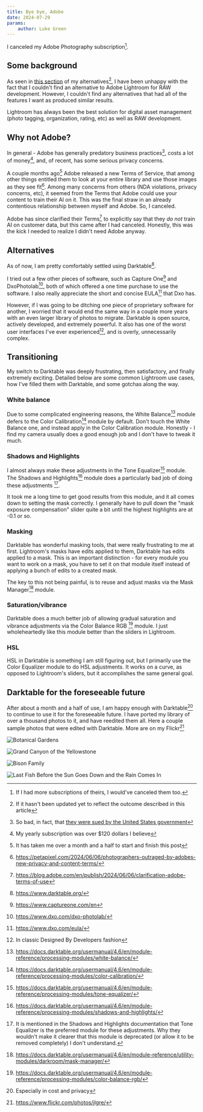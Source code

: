 ```yaml
---
title: Bye bye, Adobe
date: 2024-07-29
params:
    author: Luke Green
---
```


I canceled my Adobe Photography subscription[^1].

## Some background

As seen in [this section](/alternatives/#misc-programs) of my alternatives[^2],
I have been unhappy with the fact that I couldn't find an alternative to Adobe
Lightroom for RAW development. However, I couldn't find any alternatives that
had all of the features I want as produced similar results.

Lightroom has always been the best solution for digital asset management (photo
tagging, organization, rating, etc) as well as RAW development.

## Why not Adobe?

In general - Adobe has generally predatory business practices[^3], costs a lot
of money[^4], and, of recent, has some serious privacy concerns.

A couple months ago[^5] Adobe released a new Terms of Service, that among other
things entitled them to look at your entire library and use those images as they
see fit[^6]. Among many concerns from others (NDA violations, privacy concerns,
etc), it seemed from the Terms that Adobe could use your content to train their
AI on it. This was the final straw in an already contentious relationship
between myself and Adobe. So, I canceled.

Adobe has since clarified their Terms[^7] to explicitly say that they _do not_
train AI on customer data, but this came after I had canceled. Honestly, this
was the kick I needed to realize I didn't need Adobe anyway.

## Alternatives

As of now, I am pretty comfortably settled using Darktable[^8].

I tried out a few other pieces of software, such as Capture One[^9] and
DxoPhotolab[^10], both of which offered a one time purchase to use the software.
I also really appreciate the short and concise EULA[^11] that Dxo has.

However, if I was going to be ditching one piece of proprietary software for
another, I worried that it would end the same way in a couple more years with an
even larger library of photos to migrate. Darktable is open source, actively
developed, and extremely powerful. It also has one of the worst user interfaces
I've ever experienced[^12], and is overly, unnecessarily complex.

## Transitioning

My switch to Darktable was deeply frustrating, then satisfactory, and finally
extremely exciting. Detailed below are some common Lightroom use cases, how I've
filled them with Darktable, and some gotchas along the way.

### White balance

Due to some complicated engineering reasons, the White Balance[^13] module
defers to the Color Calibration[^14] module by default. Don't touch the White
Balance one, and instead apply in the Color Calibration module. Honestly - I
find my camera usually does a good enough job and I don't have to tweak it much.

### Shadows and Highlights

I almost always make these adjustments in the Tone Equalizer[^15] module. The
Shadows and Highlights[^16] module does a particularly bad job of doing these
adjustments [^17].

It took me a long time to get good results from this module, and it all comes
down to setting the mask correctly. I generally have to pull down the "mask
exposure compensation" slider quite a bit until the highest highlights are at
-0.1 or so.

### Masking

Darktable has wonderful masking tools, that were really frustrating to me at
first. Lightroom's masks have edits applied to them, Darktable has edits applied
to a mask. This is an important distinction - for every module you want to work
on a mask, you have to set it on that module itself instead of applying a bunch
of edits to a created mask.

The key to this not being painful, is to reuse and adjust masks via the Mask
Manager[^18] module.

### Saturation/vibrance

Darktable does a much better job of allowing gradual saturation and vibrance
adjustments via the Color Balance RGB [^19] module. I just wholeheartedly like
this module better than the sliders in Lightroom.

### HSL

HSL in Darktable is something I am still figuring out, but I primarily use the
Color Equalizer module to do HSL adjustments. It works on a curve, as opposed to
Lightroom's sliders, but it accomplishes the same general goal.

## Darktable for the foreseeable future

After about a month and a half of use, I am happy enough with Darktable[^20] to
continue to use it for the foreseeable future. I have ported my library of over
a thousand photos to it, and have reedited them all. Here a couple sample photos
that were edited with Darktable. More are on my Flickr[^21]

![Botanical Gardens](https://live.staticflickr.com/65535/53805205992_16d2326d05_k.jpg)

![Grand Canyon of the Yellowstone](https://live.staticflickr.com/65535/53851552797_902167524b_c.jpg)

![Bison Family](https://live.staticflickr.com/65535/53855316753_2ae8421f9a_h.jpg)

![Last Fish Before the Sun Goes Down and the Rain Comes In](https://live.staticflickr.com/65535/53876830141_a617ca377e_h.jpg)

[^1]: If I had more subscriptions of theirs, I would've canceled them too.
[^2]:
    If it hasn't been updated yet to reflect the outcome described in this
    article

[^3]:
    So bad, in fact, that
    [they were sued by the United States government](https://www.theverge.com/2024/6/17/24180196/adobe-us-ftc-doj-sues-subscriptions-cancel)

[^4]: My yearly subscription was over $120 dollars I believe
[^5]: It has taken me over a month and a half to start and finish this post
[^6]:
    https://petapixel.com/2024/06/06/photographers-outraged-by-adobes-new-privacy-and-content-terms/

[^7]:
    https://blog.adobe.com/en/publish/2024/06/06/clarification-adobe-terms-of-use

[^8]: https://www.darktable.org/
[^9]: https://www.captureone.com/en
[^10]: https://www.dxo.com/dxo-photolab/
[^11]: https://www.dxo.com/eula/
[^12]: In classic Designed By Developers fashion
[^13]:
    https://docs.darktable.org/usermanual/4.6/en/module-reference/processing-modules/white-balance/

[^14]:
    https://docs.darktable.org/usermanual/4.6/en/module-reference/processing-modules/color-calibration/

[^15]:
    https://docs.darktable.org/usermanual/4.6/en/module-reference/processing-modules/tone-equalizer/

[^16]:
    https://docs.darktable.org/usermanual/4.6/en/module-reference/processing-modules/shadows-and-highlights/

[^17]:
    It is mentioned in the Shadows and Highlights documentation that Tone
    Equalizer is the preferred module for these adjustments. Why they wouldn't
    make it clearer that this module is deprecated (or allow it to be removed
    completely) I don't understand.

[^18]:
    https://docs.darktable.org/usermanual/4.6/en/module-reference/utility-modules/darkroom/mask-manager/

[^19]:
    https://docs.darktable.org/usermanual/4.6/en/module-reference/processing-modules/color-balance-rgb/

[^20]: Especially in cost and privacy
[^21]: https://www.flickr.com/photos/jlgre/
